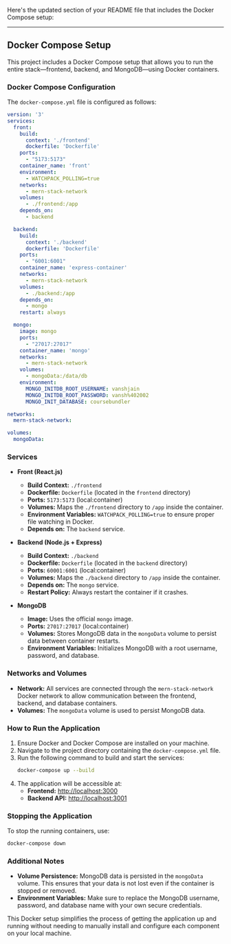 Here's the updated section of your README file that includes the Docker Compose setup:

---

## Docker Compose Setup

This project includes a Docker Compose setup that allows you to run the entire stack—frontend, backend, and MongoDB—using Docker containers.

### Docker Compose Configuration

The `docker-compose.yml` file is configured as follows:

```yaml
version: '3'
services:
  front:
    build: 
      context: './frontend'
      dockerfile: 'Dockerfile'
    ports:
      - "5173:5173"
    container_name: 'front'
    environment:
      - WATCHPACK_POLLING=true
    networks:
      - mern-stack-network
    volumes:
      - ./frontend:/app
    depends_on:
      - backend  

  backend:   
    build: 
      context: './backend'
      dockerfile: 'Dockerfile' 
    ports:  
      - "6001:6001"
    container_name: 'express-container'  
    networks:
      - mern-stack-network
    volumes:
      - ./backend:/app
    depends_on:
      - mongo
    restart: always

  mongo:  
    image: mongo
    ports:
      - "27017:27017"
    container_name: 'mongo'
    networks:
      - mern-stack-network
    volumes:
      - mongoData:/data/db
    environment:
      MONGO_INITDB_ROOT_USERNAME: vanshjain
      MONGO_INITDB_ROOT_PASSWORD: vansh%402002
      MONGO_INIT_DATABASE: coursebundler

networks:
  mern-stack-network:

volumes:
  mongoData:
```

### Services

- **Front (React.js)**
  - **Build Context:** `./frontend`
  - **Dockerfile:** `Dockerfile` (located in the `frontend` directory)
  - **Ports:** `5173:5173` (local:container)
  - **Volumes:** Maps the `./frontend` directory to `/app` inside the container.
  - **Environment Variables:** `WATCHPACK_POLLING=true` to ensure proper file watching in Docker.
  - **Depends on:** The `backend` service.

- **Backend (Node.js + Express)**
  - **Build Context:** `./backend`
  - **Dockerfile:** `Dockerfile` (located in the `backend` directory)
  - **Ports:** `60001:6001` (local:container)
  - **Volumes:** Maps the `./backend` directory to `/app` inside the container.
  - **Depends on:** The `mongo` service.
  - **Restart Policy:** Always restart the container if it crashes.

- **MongoDB**
  - **Image:** Uses the official `mongo` image.
  - **Ports:** `27017:27017` (local:container)
  - **Volumes:** Stores MongoDB data in the `mongoData` volume to persist data between container restarts.
  - **Environment Variables:** Initializes MongoDB with a root username, password, and database.

### Networks and Volumes

- **Network:** All services are connected through the `mern-stack-network` Docker network to allow communication between the frontend, backend, and database containers.
- **Volumes:** The `mongoData` volume is used to persist MongoDB data.

### How to Run the Application

1. Ensure Docker and Docker Compose are installed on your machine.
2. Navigate to the project directory containing the `docker-compose.yml` file.
3. Run the following command to build and start the services:
   ```bash
   docker-compose up --build
   ```
4. The application will be accessible at:
   - **Frontend:** [http://localhost:3000](http://localhost:5173)
   - **Backend API:** [http://localhost:3001](http://localhost:6001)

### Stopping the Application

To stop the running containers, use:
```bash
docker-compose down
```

### Additional Notes

- **Volume Persistence:** MongoDB data is persisted in the `mongoData` volume. This ensures that your data is not lost even if the container is stopped or removed.
- **Environment Variables:** Make sure to replace the MongoDB username, password, and database name with your own secure credentials.

This Docker setup simplifies the process of getting the application up and running without needing to manually install and configure each component on your local machine.
